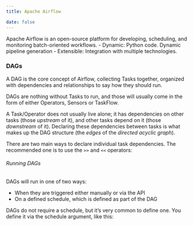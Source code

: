 ```yaml
---
title: Apache Airflow

date: false
---
```

Apache Airflow is an open-source platform for developing, scheduling, and monitoring batch-oriented workflows. 
	- Dynamic: Python code. Dynamic pipeline generation
	- Extensible: Integration with multiple technologies. 
### DAGs
A DAG is the core concept of Airflow, collecting Tasks together, organized with dependencies and relationships to say how they should run. 

DAGs are nothing without Tasks to run, and those will usually come in the form of either Operators, Sensors or TaskFlow.

A Task/Operator does not usually live alone; it has dependencies on other tasks (those _upstream_ of it), and other tasks depend on it (those _downstream_ of it). Declaring these dependencies between tasks is what makes up the DAG structure (the _edges_ of the _directed acyclic graph_).

There are two main ways to declare individual task dependencies. The recommended one is to use the `>>` and `<<` operators:

###### Running DAGs

DAGs will run in one of two ways:
- When they are triggered either manually or via the API
- On a defined schedule, which is defined as part of the DAG

DAGs do not require a schedule, but it’s very common to define one. You define it via the schedule argument, like this:


